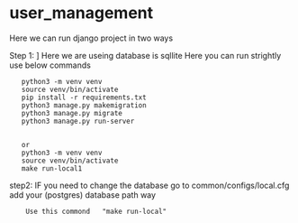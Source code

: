 # user_management

Here we can run django project in two ways

Step 1:
        ]
       Here we are useing  database is sqllite
       Here you can run strightly use below commands

       python3 -m venv venv 
       source venv/bin/activate
       pip install -r requirements.txt
       python3 manage.py makemigration
       python3 manage.py migrate
       python3 manage.py run-server


       or
       python3 -m venv venv 
       source venv/bin/activate
       make run-local1


step2:
        IF you need to change the database go to common/configs/local.cfg add your (postgres) database path way
        
        Use this commond   "make run-local"

       
